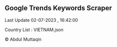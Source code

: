 

## Google Trends Keywords Scraper 
 
Last Update 02-07-2023 , 16:42:00

Country List :
VIETNAM.json



© Abdul Muttaqin 
